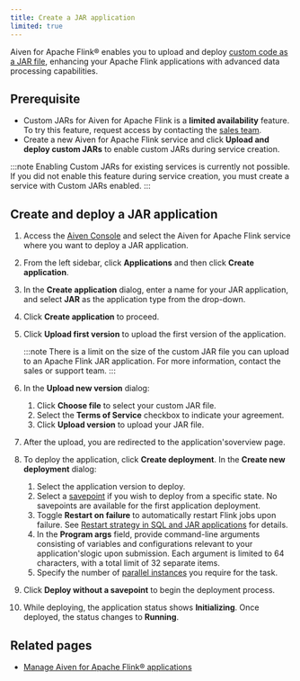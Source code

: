 ```yaml
---
title: Create a JAR application
limited: true
---
```


Aiven for Apache Flink® enables you to upload and deploy [custom code as a JAR file](/docs/products/flink/concepts/custom-jars), enhancing your Apache Flink applications with advanced data processing capabilities.

## Prerequisite

- Custom JARs for Aiven for Apache Flink is a **limited availability** feature.
  To try this feature, request access by contacting the [sales team](mailto:sales@aiven.io).
- Create a new Aiven for Apache Flink service and click **Upload and deploy custom JARs**
  to enable custom JARs during service creation.

:::note
Enabling Custom JARs for existing services is currently not possible. If you did not
enable this feature during service creation, you must create a service with
Custom JARs enabled.
:::

## Create and deploy a JAR application

1.  Access the [Aiven Console](https://console.aiven.io/) and select the
    Aiven for Apache Flink service where you want to deploy a JAR
    application.
1.  From the left sidebar, click **Applications** and then click
    **Create application**.
1.  In the **Create application** dialog, enter a name for your JAR
    application, and select **JAR** as the application type from the
    drop-down.
1.  Click **Create application** to proceed.
1.  Click **Upload first version** to upload the first version of the
    application.

    :::note
    There is a limit on the size of the custom JAR file you can upload to an Apache Flink
    JAR application. For more information, contact the sales or support team.
    :::

1.  In the **Upload new version** dialog:
    1. Click **Choose file** to select your custom JAR file.
    1. Select the **Terms of Service** checkbox to indicate your
       agreement.
    1. Click **Upload version** to upload your JAR file.
1.  After the upload, you are redirected to the application'soverview
    page.
1.  To deploy the application, click **Create deployment**. In the
    **Create new deployment** dialog:
    1. Select the application version to deploy.
    1. Select a
       [savepoint](/docs/products/flink/concepts/savepoints) if you wish to deploy from
       a specific state. No
       savepoints are available for the first application deployment.
    1. Toggle **Restart on failure** to automatically restart Flink
       jobs upon failure. See [Restart strategy in SQL and JAR applications](/docs/products/flink/howto/restart-strategy-jar-applications)
       for details.
    1. In the **Program args** field, provide command-line arguments
       consisting of variables and configurations relevant to your
       application'slogic upon submission. Each argument is limited
       to 64 characters, with a total limit of 32 separate items.
    1. Specify the number of [parallel
       instances](https://nightlies.apache.org/flink/flink-docs-master/docs/dev/datastream/execution/parallel/)
       you require for the task.
1.  Click **Deploy without a savepoint** to begin the deployment
    process.
1.  While deploying, the application status shows **Initializing**. Once
    deployed, the status changes to **Running**.

## Related pages

-   [Manage Aiven for Apache Flink® applications](/docs/products/flink/howto/manage-flink-applications)
